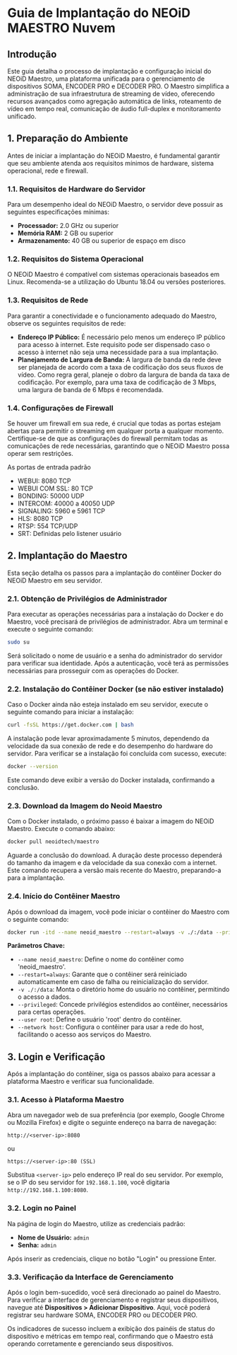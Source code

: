 # Guia de Implantação do NEOiD MAESTRO Nuvem

## Introdução

Este guia detalha o processo de implantação e configuração inicial do NEOiD Maestro, uma plataforma unificada para o gerenciamento de dispositivos SOMA, ENCODER PRO e DECODER PRO. O Maestro simplifica a administração de sua infraestrutura de streaming de vídeo, oferecendo recursos avançados como agregação automática de links, roteamento de vídeo em tempo real, comunicação de áudio full-duplex e monitoramento unificado.

## 1. Preparação do Ambiente

Antes de iniciar a implantação do NEOiD Maestro, é fundamental garantir que seu ambiente atenda aos requisitos mínimos de hardware, sistema operacional, rede e firewall.

### 1.1. Requisitos de Hardware do Servidor

Para um desempenho ideal do NEOiD Maestro, o servidor deve possuir as seguintes especificações mínimas:

*   **Processador:** 2.0 GHz ou superior
*   **Memória RAM:** 2 GB ou superior
*   **Armazenamento:** 40 GB ou superior de espaço em disco

### 1.2. Requisitos do Sistema Operacional

O NEOiD Maestro é compatível com sistemas operacionais baseados em Linux. Recomenda-se a utilização do Ubuntu 18.04 ou versões posteriores.

### 1.3. Requisitos de Rede

Para garantir a conectividade e o funcionamento adequado do Maestro, observe os seguintes requisitos de rede:

*   **Endereço IP Público:** É necessário pelo menos um endereço IP público para acesso à internet. Este requisito pode ser dispensado caso o acesso à internet não seja uma necessidade para a sua implantação.
*   **Planejamento de Largura de Banda:** A largura de banda da rede deve ser planejada de acordo com a taxa de codificação dos seus fluxos de vídeo. Como regra geral, planeje o dobro da largura de banda da taxa de codificação. Por exemplo, para uma taxa de codificação de 3 Mbps, uma largura de banda de 6 Mbps é recomendada.

### 1.4. Configurações de Firewall

Se houver um firewall em sua rede, é crucial que todas as portas estejam abertas para permitir o streaming em qualquer porta a qualquer momento. Certifique-se de que as configurações do firewall permitam todas as comunicações de rede necessárias, garantindo que o NEOiD Maestro possa operar sem restrições.

  As portas de entrada padrão 
 - WEBUI: 8080 TCP
 - WEBUI COM SSL: 80 TCP
 - BONDING: 50000 UDP
 - INTERCOM: 40000 a 40050 UDP
 - SIGNALING: 5960 e 5961 TCP
 - HLS: 8080 TCP
 - RTSP: 554 TCP/UDP
 - SRT: Definidas pelo listener usuário

## 2. Implantação do Maestro

Esta seção detalha os passos para a implantação do contêiner Docker do NEOiD Maestro em seu servidor.

### 2.1. Obtenção de Privilégios de Administrador

Para executar as operações necessárias para a instalação do Docker e do Maestro, você precisará de privilégios de administrador. Abra um terminal e execute o seguinte comando:

```bash
sudo su
```

Será solicitado o nome de usuário e a senha do administrador do servidor para verificar sua identidade. Após a autenticação, você terá as permissões necessárias para prosseguir com as operações do Docker.

### 2.2. Instalação do Contêiner Docker (se não estiver instalado)

Caso o Docker ainda não esteja instalado em seu servidor, execute o seguinte comando para iniciar a instalação:

```bash
curl -fsSL https://get.docker.com | bash
```

A instalação pode levar aproximadamente 5 minutos, dependendo da velocidade da sua conexão de rede e do desempenho do hardware do servidor. Para verificar se a instalação foi concluída com sucesso, execute:

```bash
docker --version
```

Este comando deve exibir a versão do Docker instalada, confirmando a conclusão.

### 2.3. Download da Imagem do Neoid Maestro

Com o Docker instalado, o próximo passo é baixar a imagem do NEOiD Maestro. Execute o comando abaixo:

```bash
docker pull neoidtech/maestro
```

Aguarde a conclusão do download. A duração deste processo dependerá do tamanho da imagem e da velocidade da sua conexão com a internet. Este comando recupera a versão mais recente do Maestro, preparando-a para a implantação.

### 2.4. Início do Contêiner Maestro

Após o download da imagem, você pode iniciar o contêiner do Maestro com o seguinte comando:

```bash
docker run -itd --name neoid_maestro --restart=always -v ./:/data --privileged --user root --network host neoidtech/maestro
```

**Parâmetros Chave:**

*   `--name neoid_maestro`: Define o nome do contêiner como 'neoid_maestro'.
*   `--restart=always`: Garante que o contêiner será reiniciado automaticamente em caso de falha ou reinicialização do servidor.
*   `-v ./:/data`: Monta o diretório home do usuário no contêiner, permitindo o acesso a dados.
*   `--privileged`: Concede privilégios estendidos ao contêiner, necessários para certas operações.
*   `--user root`: Define o usuário 'root' dentro do contêiner.
*   `--network host`: Configura o contêiner para usar a rede do host, facilitando o acesso aos serviços do Maestro.

## 3. Login e Verificação

Após a implantação do contêiner, siga os passos abaixo para acessar a plataforma Maestro e verificar sua funcionalidade.

### 3.1. Acesso à Plataforma Maestro

Abra um navegador web de sua preferência (por exemplo, Google Chrome ou Mozilla Firefox) e digite o seguinte endereço na barra de navegação:

```
http://<server-ip>:8080
```
ou
```
https://<server-ip>:80 (SSL)
```

Substitua `<server-ip>` pelo endereço IP real do seu servidor. Por exemplo, se o IP do seu servidor for `192.168.1.100`, você digitaria `http://192.168.1.100:8080`.

### 3.2. Login no Painel

Na página de login do Maestro, utilize as credenciais padrão:

*   **Nome de Usuário:** `admin`
*   **Senha:** `admin`

Após inserir as credenciais, clique no botão "Login" ou pressione Enter.

### 3.3. Verificação da Interface de Gerenciamento

Após o login bem-sucedido, você será direcionado ao painel do Maestro. Para verificar a interface de gerenciamento e registrar seus dispositivos, navegue até **Dispositivos > Adicionar Dispositivo**. Aqui, você poderá registrar seu hardware SOMA, ENCODER PRO ou DECODER PRO.

Os indicadores de sucesso incluem a exibição dos painéis de status do dispositivo e métricas em tempo real, confirmando que o Maestro está operando corretamente e gerenciando seus dispositivos.
